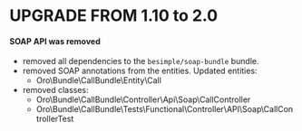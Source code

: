 UPGRADE FROM 1.10 to 2.0
========================

#### SOAP API was removed
- removed all dependencies to the `besimple/soap-bundle` bundle. 
- removed SOAP annotations from the entities. Updated entities:
    - Oro\Bundle\CallBundle\Entity\Call
- removed classes:
    - Oro\Bundle\CallBundle\Controller\Api\Soap\CallController
    - Oro\Bundle\CallBundle\Tests\Functional\Controller\API\Soap\CallControllerTest
